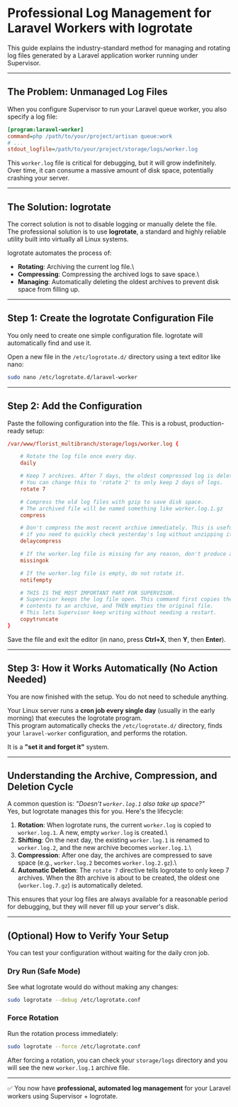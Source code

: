 # Professional Log Management for Laravel Workers with logrotate

This guide explains the industry-standard method for managing and
rotating log files generated by a Laravel application worker running
under Supervisor.

------------------------------------------------------------------------

## The Problem: Unmanaged Log Files

When you configure Supervisor to run your Laravel queue worker, you also
specify a log file:

``` ini
[program:laravel-worker]
command=php /path/to/your/project/artisan queue:work
# ...
stdout_logfile=/path/to/your/project/storage/logs/worker.log
```

This `worker.log` file is critical for debugging, but it will grow
indefinitely. Over time, it can consume a massive amount of disk space,
potentially crashing your server.

------------------------------------------------------------------------

## The Solution: logrotate

The correct solution is not to disable logging or manually delete the
file.\
The professional solution is to use **logrotate**, a standard and highly
reliable utility built into virtually all Linux systems.

logrotate automates the process of:

-   **Rotating**: Archiving the current log file.\
-   **Compressing**: Compressing the archived logs to save space.\
-   **Managing**: Automatically deleting the oldest archives to prevent
    disk space from filling up.

------------------------------------------------------------------------

## Step 1: Create the logrotate Configuration File

You only need to create one simple configuration file. logrotate will
automatically find and use it.

Open a new file in the `/etc/logrotate.d/` directory using a text editor
like nano:

``` bash
sudo nano /etc/logrotate.d/laravel-worker
```

------------------------------------------------------------------------

## Step 2: Add the Configuration

Paste the following configuration into the file. This is a robust,
production-ready setup:

``` conf
/var/www/florist_multibranch/storage/logs/worker.log {

    # Rotate the log file once every day.
    daily

    # Keep 7 archives. After 7 days, the oldest compressed log is deleted.
    # You can change this to 'rotate 2' to only keep 2 days of logs.
    rotate 7

    # Compress the old log files with gzip to save disk space.
    # The archived file will be named something like worker.log.1.gz
    compress

    # Don't compress the most recent archive immediately. This is useful
    # if you need to quickly check yesterday's log without unzipping it.
    delaycompress

    # If the worker.log file is missing for any reason, don't produce an error.
    missingok

    # If the worker.log file is empty, do not rotate it.
    notifempty

    # THIS IS THE MOST IMPORTANT PART FOR SUPERVISOR.
    # Supervisor keeps the log file open. This command first copies the
    # contents to an archive, and THEN empties the original file.
    # This lets Supervisor keep writing without needing a restart.
    copytruncate
}
```

Save the file and exit the editor (in nano, press **Ctrl+X**, then
**Y**, then **Enter**).

------------------------------------------------------------------------

## Step 3: How it Works Automatically (No Action Needed)

You are now finished with the setup. You do not need to schedule
anything.

Your Linux server runs a **cron job every single day** (usually in the
early morning) that executes the logrotate program.\
This program automatically checks the `/etc/logrotate.d/` directory,
finds your `laravel-worker` configuration, and performs the rotation.

It is a **"set it and forget it"** system.

------------------------------------------------------------------------

## Understanding the Archive, Compression, and Deletion Cycle

A common question is: *"Doesn't `worker.log.1` also take up space?"*\
Yes, but logrotate manages this for you. Here's the lifecycle:

1.  **Rotation**: When logrotate runs, the current `worker.log` is
    copied to `worker.log.1`. A new, empty `worker.log` is created.\
2.  **Shifting**: On the next day, the existing `worker.log.1` is
    renamed to `worker.log.2`, and the new archive becomes
    `worker.log.1`.\
3.  **Compression**: After one day, the archives are compressed to save
    space (e.g., `worker.log.2` becomes `worker.log.2.gz`).\
4.  **Automatic Deletion**: The `rotate 7` directive tells logrotate to
    only keep 7 archives. When the 8th archive is about to be created,
    the oldest one (`worker.log.7.gz`) is automatically deleted.

This ensures that your log files are always available for a reasonable
period for debugging, but they will never fill up your server's disk.

------------------------------------------------------------------------

## (Optional) How to Verify Your Setup

You can test your configuration without waiting for the daily cron job.

### Dry Run (Safe Mode)

See what logrotate would do without making any changes:

``` bash
sudo logrotate --debug /etc/logrotate.conf
```

### Force Rotation

Run the rotation process immediately:

``` bash
sudo logrotate --force /etc/logrotate.conf
```

After forcing a rotation, you can check your `storage/logs` directory
and you will see the new `worker.log.1` archive file.

------------------------------------------------------------------------

✅ You now have **professional, automated log management** for your
Laravel workers using Supervisor + logrotate.
